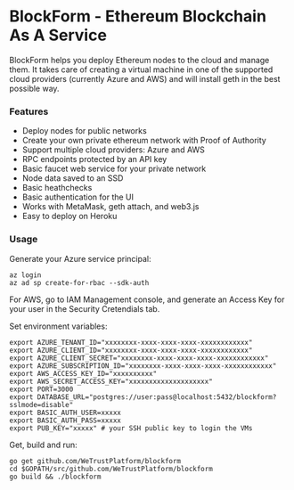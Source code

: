 # BlockForm - Ethereum Blockchain As A Service

BlockForm helps you deploy Ethereum nodes to the cloud and manage them.
It takes care of creating a virtual machine in one of the supported cloud
providers (currently Azure and AWS) and will install geth in the best possible
way.

### Features

 - Deploy nodes for public networks
 - Create your own private ethereum network with Proof of Authority
 - Support multiple cloud providers: Azure and AWS
 - RPC endpoints protected by an API key
 - Basic faucet web service for your private network
 - Node data saved to an SSD
 - Basic heathchecks
 - Basic authentication for the UI
 - Works with MetaMask, geth attach, and web3.js
 - Easy to deploy on Heroku

### Usage

Generate your Azure service principal:

    az login
    az ad sp create-for-rbac --sdk-auth

For AWS, go to IAM Management console, and generate an Access Key for your
user in the Security Cretendials tab.

Set environment variables:

    export AZURE_TENANT_ID="xxxxxxxx-xxxx-xxxx-xxxx-xxxxxxxxxxxx"
    export AZURE_CLIENT_ID="xxxxxxxx-xxxx-xxxx-xxxx-xxxxxxxxxxxx"
    export AZURE_CLIENT_SECRET="xxxxxxxx-xxxx-xxxx-xxxx-xxxxxxxxxxxx"
    export AZURE_SUBSCRIPTION_ID="xxxxxxxx-xxxx-xxxx-xxxx-xxxxxxxxxxxx"
    export AWS_ACCESS_KEY_ID="xxxxxxxxxx"
    export AWS_SECRET_ACCESS_KEY="xxxxxxxxxxxxxxxxxxxx"
    export PORT=3000
    export DATABASE_URL="postgres://user:pass@localhost:5432/blockform?sslmode=disable"
    export BASIC_AUTH_USER=xxxxx
    export BASIC_AUTH_PASS=xxxxx
    export PUB_KEY="xxxxx" # your SSH public key to login the VMs

Get, build and run:

    go get github.com/WeTrustPlatform/blockform
    cd $GOPATH/src/github.com/WeTrustPlatform/blockform
    go build && ./blockform

